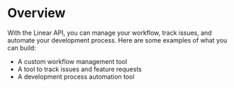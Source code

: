 # Overview

With the Linear API, you can manage your workflow, track issues, and automate your development process. Here are some examples of what you can build:

- A custom workflow management tool
- A tool to track issues and feature requests
- A development process automation tool

